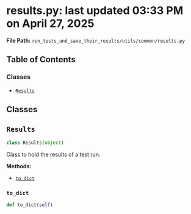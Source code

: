 # results.py: last updated 03:33 PM on April 27, 2025

**File Path:** `run_tests_and_save_their_results/utils/common/results.py`

## Table of Contents

### Classes

- [`Results`](#results)

## Classes

## `Results`

```python
class Results(object)
```

Class to hold the results of a test run.

**Methods:**

- [`to_dict`](#to_dict)

### `to_dict`

```python
def to_dict(self)
```
